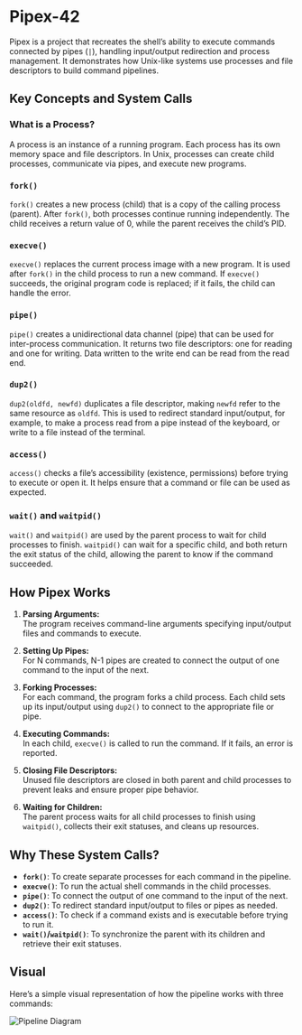 <!--div align="center">

![pipexm](https://github.com/user-attachments/assets/6ac48d02-1374-4a69-92c0-ada8e9cd82d4)

</div-->

# Pipex-42

Pipex is a project that recreates the shell’s ability to execute commands connected by pipes (`|`), handling input/output redirection and process management. It demonstrates how Unix-like systems use processes and file descriptors to build command pipelines.

<!--div align="center">

| Grade | Evaluation Information |
| :---- | :--------------------- |
| <img src="https://img.shields.io/badge/84%20%2F%20100%20%E2%98%85-success"/> | `3 peers` `30 mins` |

</div-->

## Key Concepts and System Calls

### What is a Process?

A process is an instance of a running program. Each process has its own memory space and file descriptors. In Unix, processes can create child processes, communicate via pipes, and execute new programs.

### `fork()`

`fork()` creates a new process (child) that is a copy of the calling process (parent). After `fork()`, both processes continue running independently. The child receives a return value of 0, while the parent receives the child’s PID.

### `execve()`

`execve()` replaces the current process image with a new program. It is used after `fork()` in the child process to run a new command. If `execve()` succeeds, the original program code is replaced; if it fails, the child can handle the error.

### `pipe()`

`pipe()` creates a unidirectional data channel (pipe) that can be used for inter-process communication. It returns two file descriptors: one for reading and one for writing. Data written to the write end can be read from the read end.

### `dup2()`

`dup2(oldfd, newfd)` duplicates a file descriptor, making `newfd` refer to the same resource as `oldfd`. This is used to redirect standard input/output, for example, to make a process read from a pipe instead of the keyboard, or write to a file instead of the terminal.

### `access()`

`access()` checks a file’s accessibility (existence, permissions) before trying to execute or open it. It helps ensure that a command or file can be used as expected.

### `wait()` and `waitpid()`

`wait()` and `waitpid()` are used by the parent process to wait for child processes to finish. `waitpid()` can wait for a specific child, and both return the exit status of the child, allowing the parent to know if the command succeeded.

## How Pipex Works

1. **Parsing Arguments:**  
   The program receives command-line arguments specifying input/output files and commands to execute.

2. **Setting Up Pipes:**  
   For N commands, N-1 pipes are created to connect the output of one command to the input of the next.

3. **Forking Processes:**  
   For each command, the program forks a child process. Each child sets up its input/output using `dup2()` to connect to the appropriate file or pipe.

4. **Executing Commands:**  
   In each child, `execve()` is called to run the command. If it fails, an error is reported.

5. **Closing File Descriptors:**  
   Unused file descriptors are closed in both parent and child processes to prevent leaks and ensure proper pipe behavior.

6. **Waiting for Children:**  
   The parent process waits for all child processes to finish using `waitpid()`, collects their exit statuses, and cleans up resources.

## Why These System Calls?

- **`fork()`**: To create separate processes for each command in the pipeline.
- **`execve()`**: To run the actual shell commands in the child processes.
- **`pipe()`**: To connect the output of one command to the input of the next.
- **`dup2()`**: To redirect standard input/output to files or pipes as needed.
- **`access()`**: To check if a command exists and is executable before trying to run it.
- **`wait()`/`waitpid()`**: To synchronize the parent with its children and retrieve their exit statuses.

## Visual

Here’s a simple visual representation of how the pipeline works with three commands:

![Pipeline Diagram](https://github.com/user-attachments/assets/7934e00e-13a6-48c8-97f3-04e3dd96d790)

